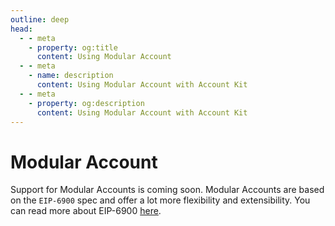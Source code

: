 ```yaml
---
outline: deep
head:
  - - meta
    - property: og:title
      content: Using Modular Account
  - - meta
    - name: description
      content: Using Modular Account with Account Kit
  - - meta
    - property: og:description
      content: Using Modular Account with Account Kit
---
```


# Modular Account

Support for Modular Accounts is coming soon. Modular Accounts are based on the `EIP-6900` spec and offer a lot more flexibility and extensibility. You can read more about EIP-6900 [here](/eip-6900).
